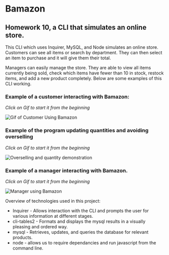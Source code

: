 # Bamazon
## Homework 10, a CLI that simulates an online store.

This CLI which uses Inquirer, MySQL, and Node simulates an online store. Customers can see all items or search by department. They can then select an item to purchase and it will give them their total. 

Managers can easily manage the store. They are able to view all items currently being sold, check which items have fewer than 10 in stock, restock items, and add a new product completely. Below are some examples of this CLI working. 

### Example of a customer interacting with Bamazon:
*Click on Gif to start it from the beginning*

![Gif of Customer Using Bamazon](https://imgur.com/iDxF4yJ.gif)


### Example of the program updating quantities and avoiding overselling
*Click on Gif to start it from the beginning*

![Overselling and quantity demonstration](https://imgur.com/I1W62ef.gif)

### Example of a manager interacting with Bamazon.
*Click on Gif to start it from the beginning*

![Manager using Bamazon](https://imgur.com/1YL1cgR.gif)

Overview of technologies used in this project:
* Inquirer - Allows interaction with the CLI and prompts the user for various information at different stages.
* cli-tables2 - Formats and displays the mysql results in a visually pleasing and ordered way.
* mysql - Retrieves, updates, and queries the database for relevant products. 
* node - allows us to require dependancies and run javascript from the command line. 
